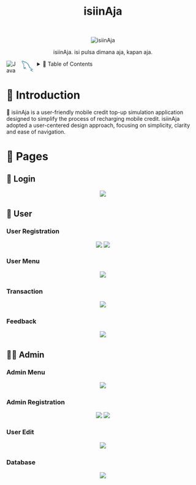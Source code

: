 <!-- HEADER -->
<h1 align="center"> isiinAja </h1> <br>
<p align="center">
  <a>
    <img alt="isiinAja" title="isiinAja" src="https://imgur.com/0e0NqdM.png">
  </a>
</p>

<p align="center">
  isiinAja. isi pulsa dimana aja, kapan aja.
</p>

<img align="left" alt="Java" width="30px" style="padding-right:10px;" src="https://cdn.jsdelivr.net/gh/devicons/devicon/icons/java/java-original.svg"/>
<img align="left" alt="SQL" width="30px" style="padding-right:10px;" src="https://github.com/devicons/devicon/blob/v2.15.1/icons/mysql/mysql-original.svg">


<!-- TABLE OF CONTENTS -->
<details>
  <summary>🏁 Table of Contents</summary>
  <ol>
    <li><a href="#-introduction">Introduction</a></li>
    <li>
      <a href="#-pages">Pages</a>
      <ul>
        <li><a href="#-login">Login</a></li>
        <li>
          <a href="#-user">User</a>
          <ul>
            <li><a href="#user-registration">User Registration</a></li>
            <li><a href="#user-menu">User Menu</a></li>
            <li><a href="#transaction">Transaction</a></li>
            <li><a href="#feedback">Feedback</a></li>
          </ul>
        </li>
      <li>
        <a href="#-admin">Admin</a>
        <ul>
          <li><a href="#admin-menu">Admin Menu</a></li>
          <li><a href="#admin-regist">Admin Registration</a></li>
          <li><a href="#admin-edit-user">Edit User</a></li>
          <li><a href="#database">Database</a></li>
        </ul>
      </li>
  </ol>
</details>

<br />

# 🤖 Introduction

📱 isiinAja is a user-friendly mobile credit top-up simulation application designed to simplify the process of recharging mobile credit. isiinAja adopted a user-centered design approach, focusing on simplicity, clarity and ease of navigation.

# 📃 Pages
## 🔑 Login
<div align="center">
    <img src="https://imgur.com/wLETdeZ.png">
</div>  
  
## 👤 User
### User Registration
<div align="center">
    <img src="https://imgur.com/5wm0RLu.png">
    <img src="https://imgur.com/8MucUuo.png">
</div>  
  
### User Menu
<div align="center">
    <img src="https://imgur.com/pbTuRjG.png">
</div>  
  
### Transaction
<div align="center">
    <img src="https://imgur.com/M8zEICv.png">
</div>  
  
### Feedback
<div align="center">
    <img src="https://imgur.com/JYaIP6M.png">
</div>  
  
## 👷‍♂️ Admin
### Admin Menu
<div align="center">
    <img src="https://imgur.com/QTaMESv.png">
</div> 
  
### Admin Registration
<div align="center">
    <img src="https://imgur.com/lAvCjoA.png">
    <img src="https://imgur.com/APR2ZC9.png">
</div> 
  
### User Edit
<div align="center">
    <img src="https://imgur.com/rWZT9WC.png">
</div> 
  
### Database
<div align="center">
    <img src="https://imgur.com/QTaMESv.png">
</div> 
